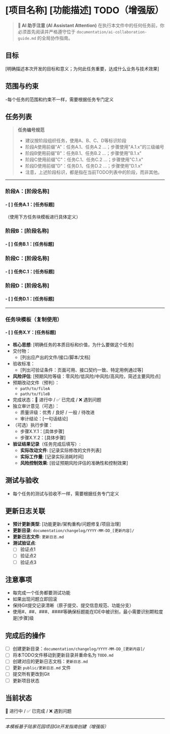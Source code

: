 # [项目名称] [功能描述] TODO（增强版）

> **🤖 AI 助手注意 (AI Assistant Attention)**
> 在执行本文件中的任何任务前，你必须首先阅读并严格遵守位于 `documentation/ai-collaboration-guide.md` 的全局协作指南。

## 目标
[明确描述本次开发的目标和意义；为何此任务重要，达成什么业务与技术效果]

## 范围与约束
-每个任务的范围和约束不一样，需要根据任务专门定义

## 任务列表

> **任务编号规范**
> - 建议按阶段组织任务，使用A、B、C、D等标识阶段
> - 阶段A使用前缀"A"：任务A.1、任务A.2 …；步骤使用"A.1.x"的三级编号
> - 阶段B使用前缀"B"：任务B.1、任务B.2 …；步骤使用"B.1.x"
> - 阶段C使用前缀"C"：任务C.1、任务C.2 …；步骤使用"C.1.x"
> - 阶段D使用前缀"D"：任务D.1、任务D.2 …；步骤使用"D.1.x"
> - 注意，上述阶段标识，都是指在当前TODO列表中的阶段，而非其他。

---

### **阶段A：[阶段名称]**

#### - [ ] 任务A.1：[任务标题]
（使用下方任务块模板进行具体定义）

### **阶段B：[阶段名称]**

#### - [ ] 任务B.1：[任务标题]

### **阶段C：[阶段名称]**

#### - [ ] 任务C.1：[任务标题]

### **阶段D：[阶段名称]**

#### - [ ] 任务D.1：[任务标题]

---

### 任务块模板（复制使用）
#### - [ ] 任务X.Y：[任务标题]
- **核心思想**: [明确任务的本质目标和价值，为什么要做这个任务]
- 交付物：
  - [列出应产出的文件/接口/脚本/文档]
- 验收标准：
  - [列出可验证条件：页面可用、接口契约一致、特定用例通过等]
- **风险评估**: [预期风险等级：零风险/低风险/中风险/高风险，简述主要风险点]
- 预期改动文件（预判）：
  - `path/to/fileA`
  - `path/to/fileB`
- 完成状态：🔄 进行中 / ✅ 已完成 / ❌ 遇到问题
- 独立审计意见（可选）：
  - 质量评级：优秀 / 良好 / 一般 / 待改进
  - 审计结论：[一句话结论]
- （可选）执行步骤：
   - 步骤X.Y.1：[具体步骤]
   - 步骤X.Y.2：[具体步骤]
- **验证结果记录**（任务完成后填写）:
  - **实际改动文件**: [记录实际修改的文件列表]
  - **实际工作量**: [记录实际消耗时间]
  - **风险控制效果**: [验证预期风险评估的准确性和控制效果]

## 测试与验收
- 每个任务的测试与验收不一样，需要根据任务专门定义

## 更新日志关联
- **预计更新类型**: [功能更新/架构重构/问题修复/项目治理]
- **更新目录**: `documentation/changelog/YYYY-MM-DD_[更新内容]/`
- **更新日志文件**: `更新日志.md`
- **测试验证点**: 
  - [ ] 验证点1
  - [ ] 验证点2
  - [ ] 验证点3

## 注意事项
- 每完成一个任务都要测试功能
- 如果出现问题立即回滚
- 保持Git提交记录清晰（原子提交、提交信息规范、功能分支）
- 使用#、##、###、####等确保标题能在IDE中被识别，最小需要识别颗粒度是[步骤]级

## 完成后的操作
- [ ] 创建更新目录：`documentation/changelog/YYYY-MM-DD_[更新内容]/`
- [ ] 将本TODO文件移动到更新目录并重命名为 `TODO.md`
- [ ] 创建对应的更新日志文档：`更新日志.md`
- [ ] 更新 `public/更新日志.md` 文件
- [ ] 提交所有更改到Git
- [ ] 更新项目状态

## 当前状态
🔄 进行中 / ✅ 已完成 / ❌ 遇到问题

---
*本模板基于陆家花园项目Git开发指南创建（增强版）*


